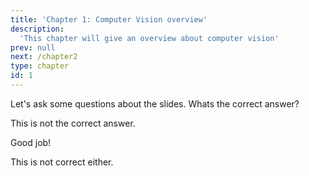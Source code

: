 ```yaml
---
title: 'Chapter 1: Computer Vision overview'
description:
  'This chapter will give an overview about computer vision'
prev: null
next: /chapter2
type: chapter
id: 1
---
```


<exercise id="1" title="Introduction to computer vision" type="slides">

<slides source="chapter1_01_introduction">
</slides>

</exercise>

<exercise id="2" title="Computer vision applications">

Let's ask some questions about the slides. Whats the correct answer?

<choice>
<opt text="Object detection cateogrizes each pixel in the image">

This is not the correct answer.

</opt>

<opt text="In image classification the image is rated in different cateogries" correct="true">

Good job!

</opt>

<opt text="Image segmentation creates bounding boxes for different objects in the image">

This is not correct either.

</opt>
</choice>

</exercise>
